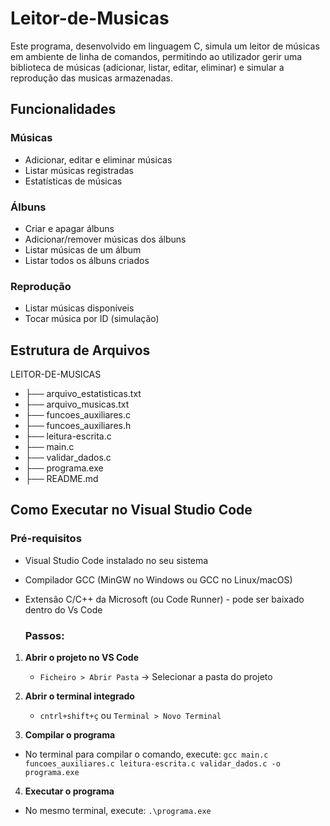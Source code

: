 # Leitor-de-Musicas
Este programa, desenvolvido em linguagem C, simula um leitor de músicas em ambiente de linha de comandos, permitindo ao utilizador gerir uma biblioteca de músicas (adicionar, listar, editar, eliminar) e simular a reprodução das musicas armazenadas.

## Funcionalidades
### Músicas 
- Adicionar, editar e eliminar músicas
- Listar músicas registradas
- Estatísticas de músicas

### Álbuns
- Criar e apagar álbuns
- Adicionar/remover músicas dos álbuns
- Listar músicas de um álbum
- Listar todos os álbuns criados

### Reprodução
- Listar músicas disponíveis
- Tocar música por ID (simulação)

## Estrutura de Arquivos
LEITOR-DE-MUSICAS
- ├── arquivo_estatisticas.txt      
- ├── arquivo_musicas.txt           
- ├── funcoes_auxiliares.c         
- ├── funcoes_auxiliares.h            
- ├── leitura-escrita.c              
- ├── main.c                        
- ├── validar_dados.c                 
- ├── programa.exe                    
- ├── README.md                       

## Como Executar no Visual Studio Code

### Pré-requisitos
- Visual Studio Code instalado no seu sistema
- Compilador GCC (MinGW no Windows ou GCC no Linux/macOS)
- Extensão C/C++ da Microsoft (ou Code Runner) - pode ser baixado dentro do Vs Code

  ### Passos:

1. **Abrir o projeto no VS Code**
   - `Ficheiro > Abrir Pasta` → Selecionar a pasta do projeto

2. **Abrir o terminal integrado**
   - `cntrl+shift+ç` ou `Terminal > Novo Terminal`
  
3. **Compilar o programa**
  - No terminal para compilar o comando, execute: `gcc main.c funcoes_auxiliares.c leitura-escrita.c validar_dados.c -o programa.exe`

4. **Executar o programa**
  - No mesmo terminal, execute: `.\programa.exe`
